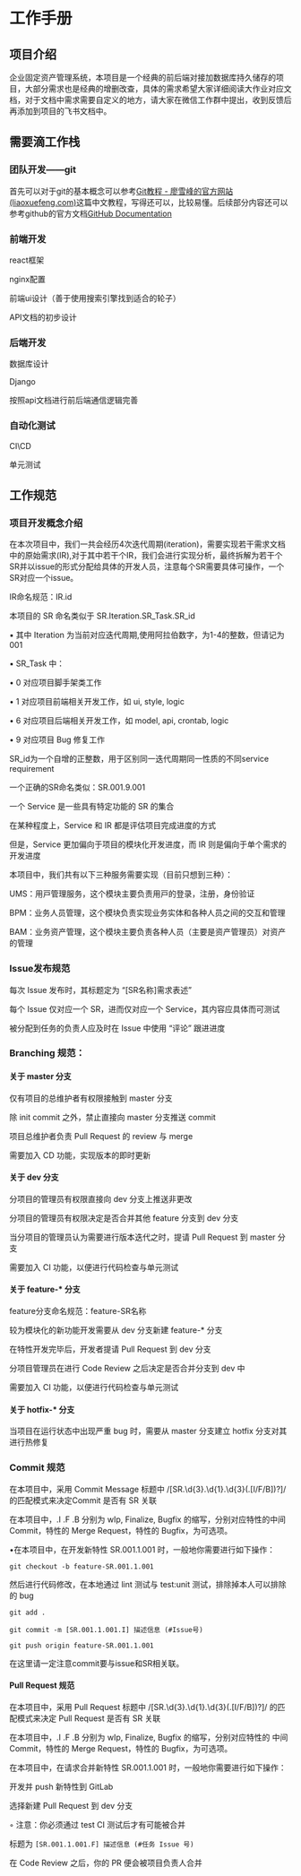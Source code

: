 # 工作手册

## 项目介绍

企业固定资产管理系统，本项目是一个经典的前后端对接加数据库持久储存的项目，大部分需求也是经典的增删改查，具体的需求希望大家详细阅读大作业对应文档，对于文档中需求需要自定义的地方，请大家在微信工作群中提出，收到反馈后再添加到项目的飞书文档中。

## 需要滴工作栈

### 团队开发——git

首先可以对于git的基本概念可以参考[Git教程 - 廖雪峰的官方网站 (liaoxuefeng.com)](https://www.liaoxuefeng.com/wiki/896043488029600)这篇中文教程，写得还可以，比较易懂。后续部分内容还可以参考github的官方文档[GitHub Documentation](https://docs.github.com/en/)

### 前端开发

react框架

nginx配置

前端ui设计（善于使用搜索引擎找到适合的轮子）

API文档的初步设计

### 后端开发

数据库设计

Django

按照api文档进行前后端通信逻辑完善

### 自动化测试

CI\CD

单元测试

## 工作规范

### 项目开发概念介绍

在本次项目中，我们一共会经历4次迭代周期(iteration)，需要实现若干需求文档中的原始需求(IR),对于其中若干个IR，我们会进行实现分析，最终拆解为若干个SR并以issue的形式分配给具体的开发人员，注意每个SR需要具体可操作，一个SR对应一个issue。

IR命名规范：IR.id

本项⽬的 SR 命名类似于 SR.Iteration.SR_Task.SR_id

▪ 其中 Iteration 为当前对应迭代周期,使用阿拉伯数字，为1-4的整数，但请记为001

▪ SR_Task 中：

• 0 对应项⽬脚⼿架类⼯作

• 1 对应项⽬前端相关开发⼯作，如 ui, style, logic

• 6 对应项⽬后端相关开发⼯作，如 model, api, crontab, logic

• 9 对应项⽬ Bug 修复⼯作

SR_id为一个自增的正整数，用于区别同一迭代周期同一性质的不同service requirement

一个正确的SR命名类似：SR.001.9.001

⼀个 Service 是⼀些具有特定功能的 SR 的集合

在某种程度上，Service 和 IR 都是评估项⽬完成进度的⽅式

但是，Service 更加偏向于项⽬的模块化开发进度，⽽ IR 则是偏向于单个需求的开发进度

本项⽬中，我们共有以下三种服务需要实现（目前只想到三种）：

UMS：⽤⼾管理服务，这个模块主要负责⽤⼾的登录，注册，⾝份验证

BPM：业务人员管理，这个模块负责实现业务实体和各种人员之间的交互和管理

BAM：业务资产管理，这个模块主要负责各种人员（主要是资产管理员）对资产的管理

### Issue发布规范

每次 Issue 发布时，其标题定为 “[SR名称]需求表述”

每个 Issue 仅对应⼀个 SR，进⽽仅对应⼀个 Service，其内容应具体⽽可测试

被分配到任务的负责⼈应及时在 Issue 中使⽤ “评论” 跟进进度

### Branching 规范：

#### 关于 master 分⽀

仅有项⽬的总维护者有权限接触到 master 分⽀

除 init commit 之外，禁⽌直接向 master 分⽀推送 commit

项⽬总维护者负责 Pull Request 的 review 与 merge

需要加⼊ CD 功能，实现版本的即时更新

#### 关于 dev 分⽀

分项⽬的管理员有权限直接向 dev 分⽀上推送非更改

分项⽬的管理员有权限决定是否合并其他 feature 分⽀到 dev 分⽀

当分项⽬的管理员认为需要进⾏版本迭代之时，提请 Pull Request 到 master 分⽀

需要加⼊ CI 功能，以便进⾏代码检查与单元测试

#### 关于 feature-* 分⽀

feature分支命名规范：feature-SR名称

较为模块化的新功能开发需要从 dev 分⽀新建 feature-* 分⽀

在特性开发完毕后，开发者提请 Pull Request 到 dev 分⽀

分项⽬管理员在进⾏ Code Review 之后决定是否合并分⽀到 dev 中

需要加⼊ CI 功能，以便进⾏代码检查与单元测试

#### 关于 hotfix-* 分⽀

当项⽬在运⾏状态中出现严重 bug 时，需要从 master 分⽀建⽴ hotfix 分⽀对其进⾏热修复

### Commit 规范

在本项⽬中，采⽤ Commit Message 标题中 /[SR.\d{3}.\d{1}.\d{3}(.[I/F/B])?]/ 的匹配模式来决定Commit 是否有 SR 关联

在本项⽬中，.I .F .B 分别为 wIp, Finalize, Bugfix 的缩写，分别对应特性的中间 Commit，特性的 Merge Request，特性的 Bugfix，为可选项。

•在本项⽬中，在开发新特性 SR.001.1.001 时，⼀般地你需要进⾏如下操作：

`git checkout -b feature-SR.001.1.001`

然后进⾏代码修改，在本地通过 lint 测试与 test:unit 测试，排除掉本⼈可以排除的 bug

`git add .`

`git commit -m [SR.001.1.001.I] 描述信息 (#Issue号)`

`git push origin feature-SR.001.1.001`

在这里请一定注意commit要与issue和SR相关联。

#### Pull Request 规范

在本项⽬中，采⽤ Pull Request 标题中 /[SR.\d{3}.\d{1}.\d{3}(.[I/F/B])?]/ 的匹配模式来决定 Pull Request 是否有 SR 关联

在本项⽬中，.I .F .B 分别为 wIp, Finalize, Bugfix 的缩写，分别对应特性的 中间 Commit，特性的 Merge Request，特性的 Bugfix，为可选项。

在本项⽬中，在请求合并新特性 SR.001.1.001 时，⼀般地你需要进⾏如下操作：

开发并 push 新特性到 GitLab

选择新建 Pull Request 到 dev 分⽀

◦ 注意：你必须通过 test CI 测试后才有可能被合并

标题为 `[SR.001.1.001.F] 描述信息 (#任务 Issue 号)`

在 Code Review 之后，你的 PR 便会被项⽬负责⼈合并
